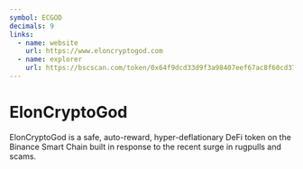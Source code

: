```yaml
---
symbol: ECGOD
decimals: 9
links:
  - name: website
    url: https://www.eloncryptogod.com
  - name: explorer
    url: https://bscscan.com/token/0x64f9dcd33d9f3a98407eef67ac8f60cd370961cf
---
```


# ElonCryptoGod

ElonCryptoGod is a safe, auto-reward, hyper-deflationary DeFi token on the Binance Smart Chain built in response to the recent surge in rugpulls and scams.
